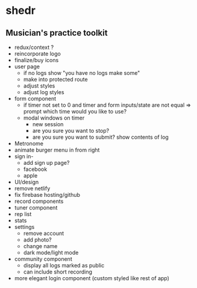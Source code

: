 # shedr
## Musician's practice toolkit


* redux/context ?
* reincorporate logo
* finalize/buy icons
* user page
  * if no logs show "you have no logs make some"
  * make into protected route
  * adjust styles
  * adjust log styles
  <!-- * update log -->
  <!-- * add photo -->
* form component
  * if timer not set to 0 and timer and form inputs/state are not equal => prompt which time would you like to use?
  <!-- * set start time on timer start -->
  <!-- * fix date for db -->
  <!-- * stop and pause timer then set time before submit -->
  <!-- * redirect to login or practice log on submit -->
  * modal windows on timer
    * new session
    * are you sure you want to stop?
    * are you sure you want to submit? show contents of log
* Metronome
  <!-- * slider- when you click it doesn't adjust tempo.. only sliding works -->
* animate burger menu in from right
* sign in- 
  * add sign up page?
  * facebook
  * apple
  <!-- * try popup to login because losing state with redirect -->
* UI/design
* remove netlify
* fix firebase hosting/github 
* record components
* tuner component
* rep list
* stats
* settings
  * remove account
  * add photo?
  * change name
  * dark mode/light mode
* community component
  * display all logs marked as public
  * can include short recording
* more elegant login component (custom styled like rest of app)